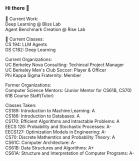 ### Hi there 👋

🔭 Current Work: <br>
Deep Learning @ Bliss Lab <br>
Agent Benchmark Creation @ Rise Lab


🌱 Current Classes: <br> 
CS 194: LLM Agents <br>
DS C182: Deep Learning

Current Organizations: <br> 
UC Berkeley Nova Consulting: Techincal Project Manager <br>
UC Berkeley Men's Club Soccer: Player & Officer <br>
Phi Kappa Sigma Fraternity: Member <br>

Former Organizations: <br>
Computer Science Mentors: (Junior Mentor for CS61B, CS70) <br>
61B Course Staff(Tutor)<br>

Classes Taken: <br> 
CS189: Introduction to Machine Learning: A <br> 
CS186: Introduction to Databases: A <br> 
CS170: Efficient Algorithms and Intractable Problems: A <br> 
EECS 126: Probability and Stochastic Processes: A- <br> 
EECS127: Optimization Models in Engineering: A- <br> 
CS70: Discrete Mathemtics and Probability Theory: A <br> 
CS61C: Computer Architecture: A- <br> 
CS61B: Data Structures and Algorithms: A+ <br> 
CS61A: Structure and Interpretation of Computer Programs: A- <br> 





<!--
**dhruvahuja19/dhruvahuja19** is a ✨ _special_ ✨ repository because its `README.md` (this file) appears on your GitHub profile.

Here are some ideas to get you started:

- 🔭 I’m currently working on ...
- 🌱 I’m currently learning ...
- 👯 I’m looking to collaborate on ...
- 🤔 I’m looking for help with ...
- 💬 Ask me about ...
- 📫 How to reach me: ...
- 😄 Pronouns: ...
- ⚡ Fun fact: ...
-->
